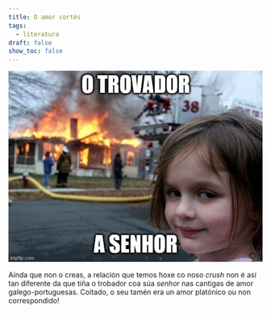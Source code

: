 ```yaml
---
title: O amor cortés
tags:
  - literatura
draft: false
show_toc: false
---
```


![Image](/img/trovador_senhor.jpg)


Aínda que non o creas, a relación que temos hoxe co noso *crush* non é así tan diferente da que tiña o trobador coa súa *senhor* nas cantigas de amor galego-portuguesas. Coitado, o seu tamén era un amor platónico ou non correspondido!
